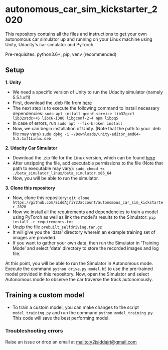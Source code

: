 # autonomous_car_sim_kickstarter_2020
This repository contains all the files and instructions to get your own autonomous car simulator up and running on your Linux machine using Unity, Udacity's car simulator and PyTorch.

Pre-requisites: python3.6+, pip, venv (recommended)

## Setup
**1. Unity**
- We need a specific version of Unity to run the Udacity simulator (namely 5.5.1.xf1)
- First, download the .deb file from [here](https://beta.unity3d.com/download/f5287bef00ff/public_download.html)
- The next step is to execute the following command to install necessary dependencies: ```sudo apt install gconf-service lib32gcc1 lib32stdc++6 libc6-i386 libgconf-2-4 npm libpq5```
- In case of errors, run ```sudo apt --fix-broken install```
- Now, we can begin installation of Unity. (Note that the path to your .deb file may vary) ```sudo dpkg -i ~/Downloads/unity-editor_amd64-5.5.1xf1Linux.deb```

**2. Udacity Car Simulator**
- Download the .zip file for the Linux version, which can be found [here](https://s3-us-west-1.amazonaws.com/udacity-selfdrivingcar/Term1-Sim/term1-simulator-linux.zip)
- After unzipping the file, add executable permissions to the file (Note that path to executable may vary): ```sudo chmod +x ./beta_simulator_linux/beta_simulator.x86_64```
- Now, you will be able to run the simulator.

**3. Clone this repository**
- Now, clone this repository: ```git clone https://github.com/SiddAjriY2Jaccount/autonomous_car_sim_kickstarter_2020```
- Now we install all the requirements and dependencies to train a model using PyTorch as well as link the model's results to the Simulator: ```pip install -r requirements.txt ```  
- Unzip the file ```prebuilt_selfdriving.tar.gz```
- It will give you the 'data' directory wherein an example training set of images are provided.
- If you want to gather your own data, then run the Simulator in 'Training Mode' and select 'data' directory to store the recorded images and log file.

At this point, you will be able to run the Simulator in Autonomous mode. Execute the command ```python drive.py model.h5``` to use the pre-trained model provided in this repository. Now, open the Simulator and select Autonomous mode to observe the car traverse the track autonomously.

## Training a custom model
- To train a custom model, you can make changes to the script `model_training.py` and run the command `python model_training.py`. This code will save the best performing model.

### Troubleshooting errors
Raise an issue or drop an email at [mailto:y2jsiddajri@gmail.com](y2jsiddajri@gmail.com)
